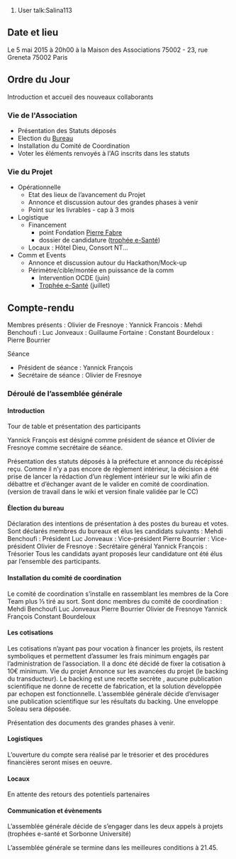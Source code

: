 1.  User talk:Salina113

Date et lieu
------------

Le 5 mai 2015 à 20h00 à la Maison des Associations 75002 - 23, rue
Greneta 75002 Paris

Ordre du Jour
-------------

Introduction et accueil des nouveaux collaborants

### Vie de l'Association

-   Présentation des Statuts déposés
-   Election du [Bureau](Bureau "wikilink")
-   Installation du Comité de Coordination
-   Voter les éléments renvoyés à l'AG inscrits dans les statuts

### Vie du Projet

-   Opérationnelle
    -   Etat des lieux de l’avancement du Projet
    -   Annonce et discussion autour des grandes phases à venir
    -   Point sur les livrables - cap à 3 mois
-   Logistique
    -   Financement
        -   point Fondation [Pierre Fabre](Pierre_Fabre "wikilink")
        -   dossier de candidature ([trophée
            e-Santé](trophée_e-Santé "wikilink"))
    -   Locaux : Hôtel Dieu, Consort NT...
-   Comm et Events
    -   Annonce et discussion autour du Hackathon/Mock-up
    -   Périmètre/cible/montée en puissance de la comm
        -   Intervention OCDE (juin)
        -   [Trophée e-Santé](Trophée_e-Santé "wikilink") (juillet)

Compte-rendu
------------

Membres présents
:   Olivier de Fresnoye
:   Yannick Francois
:   Mehdi Benchoufi
:   Luc Jonveaux
:   Guillaume Fortaine
:   Constant Bourdeloux
:   Pierre Bourrier

<!-- -->

Séance

-   Président de séance : Yannick François
-   Secrétaire de séance : Olivier de Fresnoye

### Déroulé de l’assemblée générale

#### Introduction

Tour de table et présentation des participants

Yannick François est désigné comme président de séance et Olivier de
Fresnoye comme secrétaire de séance.

Présentation des statuts déposés à la préfecture et annonce du récépissé
reçu. Comme il n’y a pas encore de règlement intérieur, la décision a
été prise de lancer la rédaction d’un règlement intérieur sur le wiki
afin de débattre et d’échanger avant de le valider en comité de
coordination. (version de travail dans le wiki et version finale validée
par le CC)

#### Élection du bureau

Déclaration des intentions de présentation à des postes du bureau et
votes. Sont déclarés membres du bureaux et élus les candidats suivants :
Mehdi Benchoufi : Président Luc Jonveaux : Vice-président Pierre
Bourrier : Vice-président Olivier de Fresnoye : Secrétaire général
Yannick François : Trésorier Tous les candidats ayant proposés leur
candidature ont été élus par l’ensemble des participants.

#### Installation du comité de coordination

Le comité de coordination s’installe en rassemblant les membres de la
Core Team plus ⅓ tiré au sort. Sont donc membres du comité de
coordination : Mehdi Benchoufi Luc Jonveaux Pierre Bourrier Olivier de
Fresnoye Yannick François Constant Bourdeloux

#### Les cotisations

Les cotisations n’ayant pas pour vocation à financer les projets, ils
restent symboliques et permettent d’assumer les frais minimum engagés
par l’administration de l’association. Il a donc été décidé de fixer la
cotisation à 10€ minimum. Vie du projet Annonce sur les avancées du
projet (le backing du transducteur). Le backing est une recette secrète
, aucune publication scientifique ne donne de recette de fabrication, et
la solution développée par echopen est fonctionnelle. L’assemblée
générale décide d’envisager une publication scientifique sur les
résultats du backing. Une enveloppe Soleau sera déposée.

Présentation des documents des grandes phases à venir.

#### Logistiques

L’ouverture du compte sera réalisé par le trésorier et des procédures
financières seront mises en oeuvre.

#### Locaux

En attente des retours des potentiels partenaires

#### Communication et évènements

L’assemblée générale décide de s’engager dans les deux appels à projets
(trophées e-santé et Sorbonne Université)

L’assemblée générale se termine dans les meilleures conditions à 21.45.
